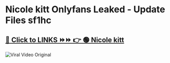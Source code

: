 
 # Nicole kitt Onlyfans Leaked - Update Files sf1hc

## <h2><a href="https://clipsfans.com/Nicole_kitt&ref=git">🔗 Click to LINKS ⏩⏩ 👉 🟢 Nicole kitt </a></h2>

<a href="https://clipsfans.com/Nicole_kitt&ref=git" rel="nofollow" data-target="animated-image.originalLink"><img src="https://i.ibb.co.com/xMMVF88/686577567.gif" alt="Viral Video Original" style="max-width: 100%; display: inline-block;" data-target="animated-image.originalImage"></a>

